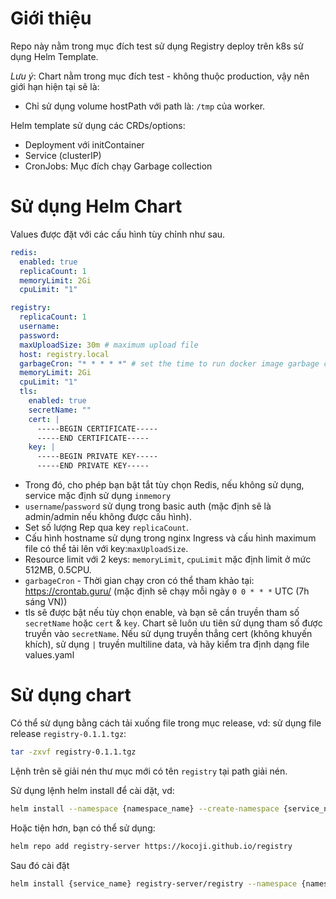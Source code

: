 # Giới thiệu
Repo này nằm trong mục đích test sử dụng Registry deploy trên k8s sử dụng Helm Template. 

*Lưu ý*: Chart nằm trong mục đích test - không thuộc production, vậy nên giới hạn hiện tại sẽ là:
- Chỉ sử dụng volume hostPath với path là: `/tmp` của worker.

Helm template sử dụng các CRDs/options:
- Deployment với initContainer 
- Service (clusterIP)
- CronJobs: Mục đích chạy Garbage collection


# Sử dụng Helm Chart 

Values được đặt với các cấu hình tùy chỉnh như sau.
```yaml
redis:
  enabled: true
  replicaCount: 1
  memoryLimit: 2Gi
  cpuLimit: "1"

registry:
  replicaCount: 1
  username: 
  password: 
  maxUploadSize: 30m # maximum upload file
  host: registry.local
  garbageCron: "* * * * *" # set the time to run docker image garbage collection, default is run daily at 00:00 AM
  memoryLimit: 2Gi
  cpuLimit: "1"
  tls:
    enabled: true
    secretName: ""
    cert: |
      -----BEGIN CERTIFICATE-----
      -----END CERTIFICATE-----
    key: | 
      -----BEGIN PRIVATE KEY-----
      -----END PRIVATE KEY-----
```

- Trong đó, cho phép bạn bật tắt tùy chọn Redis, nếu không sử dụng, service mặc định sử dụng `inmemory`
- `username`/`password` sử dụng trong basic auth (mặc định sẽ là admin/admin nếu không được cấu hình). 
- Set số lượng Rep qua key `replicaCount`. 
- Cấu hình hostname sử dụng trong nginx Ingress và cấu hình maximum file có thể tải lên với key:`maxUploadSize`.
- Resource limit với 2 keys: `memoryLimit`, `cpuLimit` mặc định limit ở mức 512MB, 0.5CPU.
- `garbageCron` - Thời gian chạy cron có thể tham khảo tại: https://crontab.guru/ (mặc định sẽ chạy mỗi ngày `0 0 * * *` UTC (7h sáng VN))
- tls sẽ được bật nếu tùy chọn enable, và bạn sẽ cần truyền tham số `secretName` hoặc `cert` & `key`. Chart sẽ luôn ưu tiên sử dụng tham số được truyền vào `secretName`. Nếu sử dụng truyền thẳng cert (không khuyến khích), sử dụng `|` truyền multiline data, và hãy kiểm tra định dạng file values.yaml

# Sử dụng chart

Có thể sử dụng bằng cách tải xuống file trong mục release, vd: sử dụng file release `registry-0.1.1.tgz`:

```sh
tar -zxvf registry-0.1.1.tgz
```
Lệnh trên sẽ giải nén thư mục mới có tên `registry` tại path giải nén.

Sử dụng lệnh helm install để cài dặt, vd:
```sh
helm install --namespace {namespace_name} --create-namespace {service_name} registry 
```

Hoặc tiện hơn, bạn có thể sử dụng:

```sh
helm repo add registry-server https://kocoji.github.io/registry
```
Sau đó cài đặt

```sh
helm install {service_name} registry-server/registry --namespace {namespace_name} --create-namespace --values {path/to/your_custom_values.yaml}
```